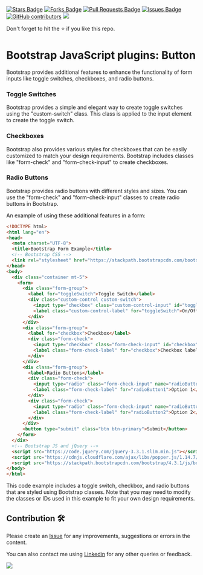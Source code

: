 <a href="https://github.com/drshahizan/learn-php/stargazers"><img src="https://img.shields.io/github/stars/drshahizan/learn-php" alt="Stars Badge"/></a>
<a href="https://github.com/drshahizan/learn-php/network/members"><img src="https://img.shields.io/github/forks/drshahizan/learn-php" alt="Forks Badge"/></a>
<a href="https://github.com/drshahizan/learn-php/pulls"><img src="https://img.shields.io/github/issues-pr/drshahizan/learn-php" alt="Pull Requests Badge"/></a>
<a href="https://github.com/drshahizan/learn-php/issues"><img src="https://img.shields.io/github/issues/drshahizan/learn-php" alt="Issues Badge"/></a>
<a href="https://github.com/drshahizan/learn-php/graphs/contributors"><img alt="GitHub contributors" src="https://img.shields.io/github/contributors/drshahizan/learn-php?color=2b9348"></a>
![](https://visitor-badge.glitch.me/badge?page_id=drshahizan/learn-php)

Don't forget to hit the :star: if you like this repo.

# Bootstrap JavaScript plugins: Button

Bootstrap provides additional features to enhance the functionality of form inputs like toggle switches, checkboxes, and radio buttons.

### Toggle Switches
Bootstrap provides a simple and elegant way to create toggle switches using the "custom-switch" class. This class is applied to the input element to create the toggle switch.

### Checkboxes
Bootstrap also provides various styles for checkboxes that can be easily customized to match your design requirements. Bootstrap includes classes like "form-check" and "form-check-input" to create checkboxes.

### Radio Buttons
Bootstrap provides radio buttons with different styles and sizes. You can use the "form-check" and "form-check-input" classes to create radio buttons in Bootstrap.

An example of using these additional features in a form:

```html
<!DOCTYPE html>
<html lang="en">
<head>
  <meta charset="UTF-8">
  <title>Bootstrap Form Example</title>
  <!-- Bootstrap CSS -->
  <link rel="stylesheet" href="https://stackpath.bootstrapcdn.com/bootstrap/4.3.1/css/bootstrap.min.css">
</head>
<body>
  <div class="container mt-5">
    <form>
      <div class="form-group">
        <label for="toggleSwitch">Toggle Switch</label>
        <div class="custom-control custom-switch">
          <input type="checkbox" class="custom-control-input" id="toggleSwitch">
          <label class="custom-control-label" for="toggleSwitch">On/Off</label>
        </div>
      </div>
      <div class="form-group">
        <label for="checkbox">Checkbox</label>
        <div class="form-check">
          <input type="checkbox" class="form-check-input" id="checkbox">
          <label class="form-check-label" for="checkbox">Checkbox label</label>
        </div>
      </div>
      <div class="form-group">
        <label>Radio Buttons</label>
        <div class="form-check">
          <input type="radio" class="form-check-input" name="radioButton" id="radioButton1" value="option1">
          <label class="form-check-label" for="radioButton1">Option 1</label>
        </div>
        <div class="form-check">
          <input type="radio" class="form-check-input" name="radioButton" id="radioButton2" value="option2">
          <label class="form-check-label" for="radioButton2">Option 2</label>
        </div>
      </div>
      <button type="submit" class="btn btn-primary">Submit</button>
    </form>
  </div>
  <!-- Bootstrap JS and jQuery -->
  <script src="https://code.jquery.com/jquery-3.3.1.slim.min.js"></script>
  <script src="https://cdnjs.cloudflare.com/ajax/libs/popper.js/1.14.7/umd/popper.min.js"></script>
  <script src="https://stackpath.bootstrapcdn.com/bootstrap/4.3.1/js/bootstrap.min.js"></script>
</body>
</html>
```

This code example includes a toggle switch, checkbox, and radio buttons that are styled using Bootstrap classes. Note that you may need to modify the classes or IDs used in this example to fit your own design requirements.

## Contribution 🛠️
Please create an [Issue](https://github.com/drshahizan/learn-php/issues) for any improvements, suggestions or errors in the content.

You can also contact me using [Linkedin](https://www.linkedin.com/in/drshahizan/) for any other queries or feedback.

![](https://komarev.com/ghpvc/?username=drshahizan&label=Views&color=0e75b6&style=flat)
